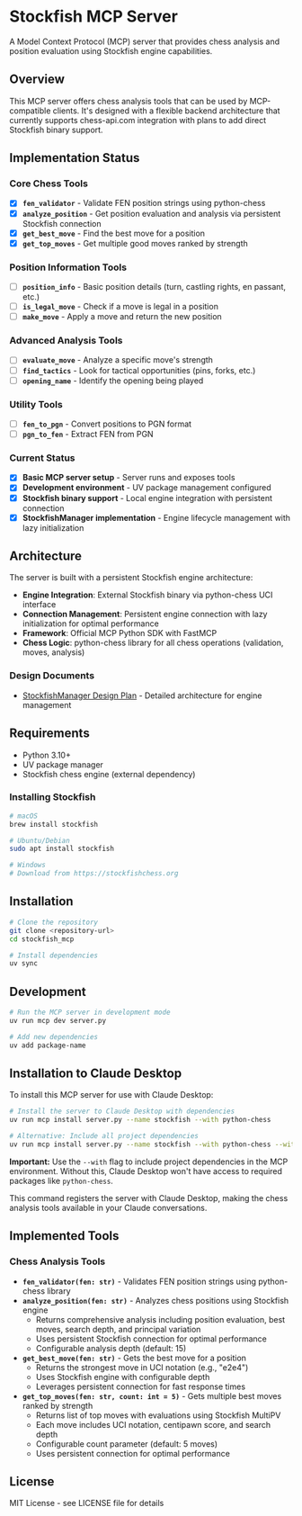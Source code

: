 # Stockfish MCP Server

A Model Context Protocol (MCP) server that provides chess analysis and position evaluation using Stockfish engine capabilities.

## Overview

This MCP server offers chess analysis tools that can be used by MCP-compatible clients. It's designed with a flexible backend architecture that currently supports chess-api.com integration with plans to add direct Stockfish binary support.

## Implementation Status

### Core Chess Tools
- [x] **`fen_validator`** - Validate FEN position strings using python-chess
- [x] **`analyze_position`** - Get position evaluation and analysis via persistent Stockfish connection 
- [x] **`get_best_move`** - Find the best move for a position
- [x] **`get_top_moves`** - Get multiple good moves ranked by strength

### Position Information Tools
- [ ] **`position_info`** - Basic position details (turn, castling rights, en passant, etc.)
- [ ] **`is_legal_move`** - Check if a move is legal in a position
- [ ] **`make_move`** - Apply a move and return the new position

### Advanced Analysis Tools
- [ ] **`evaluate_move`** - Analyze a specific move's strength
- [ ] **`find_tactics`** - Look for tactical opportunities (pins, forks, etc.)
- [ ] **`opening_name`** - Identify the opening being played

### Utility Tools
- [ ] **`fen_to_pgn`** - Convert positions to PGN format
- [ ] **`pgn_to_fen`** - Extract FEN from PGN

### Current Status
- [x] **Basic MCP server setup** - Server runs and exposes tools
- [x] **Development environment** - UV package management configured
- [x] **Stockfish binary support** - Local engine integration with persistent connection
- [x] **StockfishManager implementation** - Engine lifecycle management with lazy initialization

## Architecture

The server is built with a persistent Stockfish engine architecture:

- **Engine Integration**: External Stockfish binary via python-chess UCI interface
- **Connection Management**: Persistent engine connection with lazy initialization for optimal performance
- **Framework**: Official MCP Python SDK with FastMCP
- **Chess Logic**: python-chess library for all chess operations (validation, moves, analysis)

### Design Documents
- [StockfishManager Design Plan](docs/stockfish-manager-design.md) - Detailed architecture for engine management

## Requirements

- Python 3.10+
- UV package manager
- Stockfish chess engine (external dependency)

### Installing Stockfish

```bash
# macOS
brew install stockfish

# Ubuntu/Debian
sudo apt install stockfish

# Windows
# Download from https://stockfishchess.org
```

## Installation

```bash
# Clone the repository
git clone <repository-url>
cd stockfish_mcp

# Install dependencies
uv sync
```

## Development

```bash
# Run the MCP server in development mode
uv run mcp dev server.py

# Add new dependencies
uv add package-name
```

## Installation to Claude Desktop

To install this MCP server for use with Claude Desktop:

```bash
# Install the server to Claude Desktop with dependencies
uv run mcp install server.py --name stockfish --with python-chess

# Alternative: Include all project dependencies
uv run mcp install server.py --name stockfish --with python-chess --with pydantic
```

**Important:** Use the `--with` flag to include project dependencies in the MCP environment. Without this, Claude Desktop won't have access to required packages like `python-chess`.

This command registers the server with Claude Desktop, making the chess analysis tools available in your Claude conversations.

## Implemented Tools

### Chess Analysis Tools
- **`fen_validator(fen: str)`** - Validates FEN position strings using python-chess library
- **`analyze_position(fen: str)`** - Analyzes chess positions using Stockfish engine
  - Returns comprehensive analysis including position evaluation, best moves, search depth, and principal variation
  - Uses persistent Stockfish connection for optimal performance
  - Configurable analysis depth (default: 15)
- **`get_best_move(fen: str)`** - Gets the best move for a position
  - Returns the strongest move in UCI notation (e.g., "e2e4")
  - Uses Stockfish engine with configurable depth
  - Leverages persistent connection for fast response times
- **`get_top_moves(fen: str, count: int = 5)`** - Gets multiple best moves ranked by strength
  - Returns list of top moves with evaluations using Stockfish MultiPV
  - Each move includes UCI notation, centipawn score, and search depth
  - Configurable count parameter (default: 5 moves)
  - Uses persistent connection for optimal performance

## License

MIT License - see LICENSE file for details